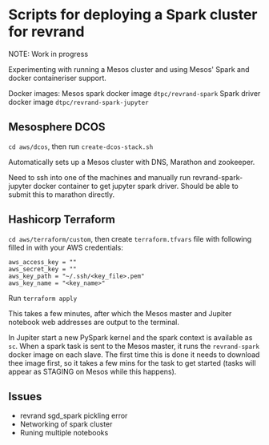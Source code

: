 Scripts for deploying a Spark cluster for revrand
=================================================

NOTE: Work in progress 

Experimenting with running a Mesos cluster and using Mesos' Spark and docker containeriser support.

Docker images: 
Mesos spark docker image `dtpc/revrand-spark`
Spark driver docker image `dtpc/revrand-spark-jupyter`


Mesosphere DCOS
---------------

`cd aws/dcos`, then run `create-dcos-stack.sh`

Automatically sets up a Mesos cluster with DNS, Marathon and zookeeper.

Need to ssh into one of the machines and manually run revrand-spark-jupyter docker container to get jupyter spark driver. Should be able to submit this to marathon directly.


Hashicorp Terraform
-------------------

`cd aws/terraform/custom`, then create `terraform.tfvars` file with following filled in with your AWS credentials:
```
aws_access_key = ""
aws_secret_key = ""
aws_key_path = "~/.ssh/<key_file>.pem"
aws_key_name = "<key_name>"
```
Run `terraform apply`

This takes a few minutes, after which the Mesos master and Jupiter notebook web addresses are output to the terminal.

In Jupiter start a new PySpark kernel and the spark context is available as `sc`. When a spark task is sent to the Mesos master, it runs the `revrand-spark` docker image on each slave. The first time this is done it needs to download thee image first, so it takes a few mins for the task to get started (tasks will appear as STAGING on Mesos while this happens).

Issues
------
* revrand sgd_spark pickling error
* Networking of spark cluster
* Runing multiple notebooks

